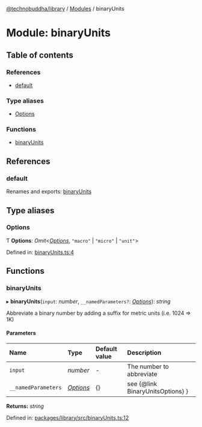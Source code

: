 [@technobuddha/library](../..) / [Modules](../Modules.md) / binaryUnits

# Module: binaryUnits

## Table of contents

### References

- [default](binaryunits.md#default)

### Type aliases

- [Options](binaryunits.md#options)

### Functions

- [binaryUnits](binaryunits.md#binaryunits)

## References

### default

Renames and exports: [binaryUnits](binaryunits.md#binaryunits)

## Type aliases

### Options

Ƭ **Options**: *Omit*<[*Options*](metricunits.md#options), ``"macro"`` \| ``"micro"`` \| ``"unit"``\>

Defined in: [binaryUnits.ts:4](../../src/binaryUnits.ts#L4)

## Functions

### binaryUnits

▸ **binaryUnits**(`input`: *number*, `__namedParameters?`: [*Options*](binaryunits.md#options)): *string*

Abbreviate a binary number by adding a suffix for metric units (i.e. 1024 => 1K)

#### Parameters

| Name | Type | Default value | Description |
| :------ | :------ | :------ | :------ |
| `input` | *number* | - | The number to abbreviate |
| `__namedParameters` | [*Options*](binaryunits.md#options) | {} | see {@link BinaryUnitsOptions} } |

**Returns:** *string*

Defined in: [packages/library/src/binaryUnits.ts:12](../../src/binaryUnits.ts#L12)
